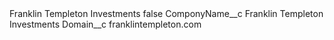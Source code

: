 <?xml version="1.0" encoding="UTF-8"?>
<CustomMetadata xmlns="http://soap.sforce.com/2006/04/metadata" xmlns:xsi="http://www.w3.org/2001/XMLSchema-instance" xmlns:xsd="http://www.w3.org/2001/XMLSchema">
    <label>Franklin Templeton Investments</label>
    <protected>false</protected>
    <values>
        <field>ComponyName__c</field>
        <value xsi:type="xsd:string">Franklin Templeton Investments</value>
    </values>
    <values>
        <field>Domain__c</field>
        <value xsi:type="xsd:string">franklintempleton.com</value>
    </values>
</CustomMetadata>
